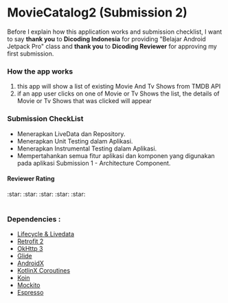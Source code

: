 # MovieCatalog2 (Submission 2)
Before I explain how this application works and submission checklist, I want to say **thank you** to **Dicoding Indonesia** for providing "Belajar Android Jetpack Pro" class and **thank you** to **Dicoding Reviewer** for approving my first submission.
<h3>How the app works </h3>
<ol>
  <li>this app will show a list of existing Movie And Tv Shows from TMDB API</li>
  <li>if an app user clicks on one of Movie or Tv Shows the list, the details of Movie or Tv Shows that was clicked will appear</li>
</ol>
<h3>Submission CheckList</h3>
<ul>
  <li>Menerapkan LiveData dan Repository.</li>
  <li>Menerapkan Unit Testing dalam Aplikasi.</li>
  <li>Menerapkan Instrumental Testing dalam Aplikasi.</li>
  <li>Mempertahankan semua fitur aplikasi dan komponen yang digunakan pada aplikasi Submission 1 - Architecture Component.</li>
</ul>
<h4>Reviewer Rating</h4>:star: :star: :star: :star: :star:
<br></br>

### Dependencies :
- [Lifecycle & Livedata](https://developer.android.com/jetpack/androidx/releases/lifecycle)
- [Retrofit 2](https://square.github.io/retrofit/)    
- [OkHttp 3](https://square.github.io/okhttp/)    
- [Glide](https://github.com/bumptech/glide)    
- [AndroidX](https://mvnrepository.com/artifact/androidx)
- [KotlinX Coroutines](https://developer.android.com/kotlin/coroutines)
- [Koin](https://insert-koin.io/)
- [Mockito](https://github.com/mockito/mockito-kotlin)
- [Espresso](https://developer.android.com/training/testing/espresso)
